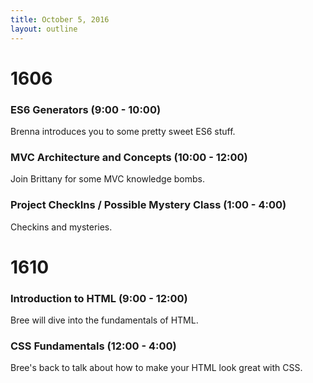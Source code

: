 ```yaml
---
title: October 5, 2016
layout: outline
---
```

# 1606

### ES6 Generators (9:00 - 10:00)
Brenna introduces you to some pretty sweet ES6 stuff.

### MVC Architecture and Concepts (10:00 - 12:00)
Join Brittany for some MVC knowledge bombs.

### Project CheckIns / Possible Mystery Class (1:00 - 4:00)
Checkins and mysteries.


# 1610

### Introduction to HTML (9:00 - 12:00)

Bree will dive into the fundamentals of HTML.

### CSS Fundamentals (12:00 - 4:00)

Bree's back to talk about how to make your HTML look great with CSS.

<!-- ### Homework Assignment for Friday's Gear Up

Before the community Gear Up session on Friday, October 7, complete the [Intro to Empathy](https://github.com/turingschool/gear-up/blob/master/pre-work/intro_with_empathy.markdown) prework. -->
